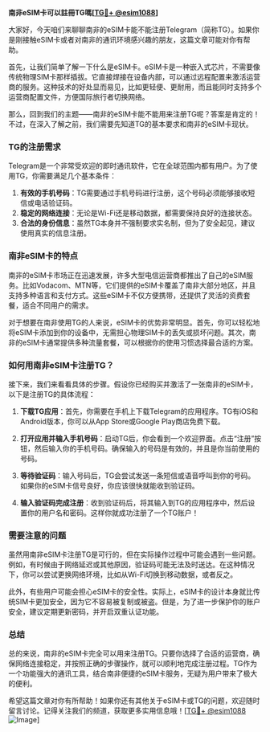 **南非eSIM卡可以註冊TG嗎[[TG💪+ @esim1088](https://t.me/s/esim1088)]**

大家好，今天咱们来聊聊南非的eSIM卡能不能注册Telegram（简称TG）。如果你是刚接触eSIM卡或者对南非的通讯环境感兴趣的朋友，这篇文章可能对你有帮助。

首先，让我们简单了解一下什么是eSIM卡。eSIM卡是一种嵌入式芯片，不需要像传统物理SIM卡那样插拔。它直接焊接在设备内部，可以通过远程配置来激活运营商的服务。这种技术的好处显而易见，比如更轻便、更耐用，而且能同时支持多个运营商配置文件，方便国际旅行者切换网络。

那么，回到我们的主题——南非的eSIM卡能不能用来注册TG呢？答案是肯定的！不过，在深入了解之前，我们需要先知道TG的基本要求和南非的eSIM卡现状。

### TG的注册需求

Telegram是一个非常受欢迎的即时通讯软件，它在全球范围内都有用户。为了使用TG，你需要满足几个基本条件：

1. **有效的手机号码**：TG需要通过手机号码进行注册，这个号码必须能够接收短信或电话验证码。
2. **稳定的网络连接**：无论是Wi-Fi还是移动数据，都需要保持良好的连接状态。
3. **合法的身份信息**：虽然TG本身并不强制要求实名制，但为了安全起见，建议使用真实的信息注册。

### 南非eSIM卡的特点

南非的eSIM卡市场正在迅速发展，许多大型电信运营商都推出了自己的eSIM服务。比如Vodacom、MTN等，它们提供的eSIM卡覆盖了南非大部分地区，并且支持多种语言和支付方式。这些eSIM卡不仅方便携带，还提供了灵活的资费套餐，适合不同用户的需求。

对于想要在南非使用TG的人来说，eSIM卡的优势非常明显。首先，你可以轻松地将eSIM卡添加到你的设备中，无需担心物理SIM卡的丢失或损坏问题。其次，南非的eSIM卡通常提供多种流量套餐，可以根据你的使用习惯选择最合适的方案。

### 如何用南非eSIM卡注册TG？

接下来，我们来看看具体的步骤。假设你已经购买并激活了一张南非的eSIM卡，以下是注册TG的具体流程：

1. **下载TG应用**：首先，你需要在手机上下载Telegram的应用程序。TG有iOS和Android版本，你可以从App Store或Google Play商店免费下载。
   
2. **打开应用并输入手机号码**：启动TG后，你会看到一个欢迎界面。点击“注册”按钮，然后输入你的手机号码。确保输入的号码是有效的，并且是你当前使用的号码。

3. **等待验证码**：输入号码后，TG会尝试发送一条短信或语音呼叫到你的号码。如果你的eSIM卡信号良好，你应该很快就能收到验证码。

4. **输入验证码完成注册**：收到验证码后，将其输入到TG的应用程序中，然后设置你的用户名和密码。这样你就成功注册了一个TG账户！

### 需要注意的问题

虽然用南非eSIM卡注册TG是可行的，但在实际操作过程中可能会遇到一些问题。例如，有时候由于网络延迟或其他原因，验证码可能无法及时送达。在这种情况下，你可以尝试更换网络环境，比如从Wi-Fi切换到移动数据，或者反之。

此外，有些用户可能会担心eSIM卡的安全性。实际上，eSIM卡的设计本身就比传统SIM卡更加安全，因为它不容易被复制或被盗。但是，为了进一步保护你的账户安全，建议定期更新密码，并开启双重认证功能。

### 总结

总的来说，南非的eSIM卡完全可以用来注册TG。只要你选择了合适的运营商，确保网络连接稳定，并按照正确的步骤操作，就可以顺利地完成注册过程。TG作为一个功能强大的通讯工具，结合南非便捷的eSIM卡服务，无疑为用户带来了极大的便利。

希望这篇文章对你有所帮助！如果你还有其他关于eSIM卡或TG的问题，欢迎随时留言讨论。记得关注我们的频道，获取更多实用信息哦！[[TG💪+ @esim1088](https://t.me/s/esim1088) ![Image](https://i.postimg.cc/4NQfJmqS/Snipaste-2025-05-13-00-14-12.png)]